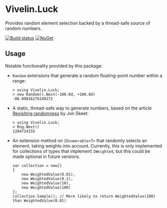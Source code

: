 # Vivelin.Luck
Provides random element selection backed by a thread-safe source of random numbers.

[![Build status](https://ci.appveyor.com/api/projects/status/j2wcsxpkd80maxle/branch/master?svg=true)](https://ci.appveyor.com/project/Vivelin/luck/branch/master) [![NuGet](https://img.shields.io/nuget/v/Vivelin.Luck.svg)](https://www.nuget.org/packages/Vivelin.Luck)

## Usage

Notable functionality provided by this package:

- `Random` extensions that generate a random floating-point number within a range:

  ```
  > using Vivelin.Luck;
  > new Random().Next(-100.0d, +100.0d)
  -86.09016276248272
  ```

- A static, thread-safe way to generate numbers, based on the article [Revisiting randomness] by Jon Skeet:

  ```
  > using Vivelin.Luck;
  > Rng.Next()
  1284714155
  ```
- An extension method on `IEnumerable<T>` that randomly selects an element, taking weights into account. Currently, this is only implemented for collections of types that implement `IWeighted`, but this could be made optional in future versions.

  ```
  var collection = new[]
  {
      new WeightedValue(0.01),
      new WeightedValue(0.1),
      new WeightedValue(10),
      new WeightedValue(100)
  };
  collection.Sample(); // More likely to return WeightedValue(100) than WeightedValue(0.01)
  ```

[Revisiting randomness]: https://codeblog.jonskeet.uk/2009/11/04/revisiting-randomness/
